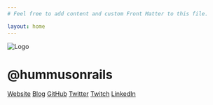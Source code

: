 ```yaml
---
# Feel free to add content and custom Front Matter to this file.

layout: home
---
```


<div class="min-h-screen bg-[#BD1E2C] flex items-center justify-center">
  <div class="bg-[#DFB96C] p-8 rounded-lg shadow-lg text-center w-80">
    <img src="images/logo.png" alt="Logo" class="mx-auto mb-4 w-20 h-20 object-contain">
    <h1 class="text-xl font-semibold mb-6">@hummusonrails</h1>
    <a href="https://www.bengreenberg.dev/" class="block bg-white text-black p-3 mb-3 rounded-md hover:bg-opacity-90">Website</a>
    <a href="https://www.bengreenberg.dev/blog" class="block bg-white text-black p-3 mb-3 rounded-md hover:bg-opacity-90">Blog</a>
    <a href="https://github.com/hummusonrails" class="block bg-white text-black p-3 mb-3 rounded-md hover:bg-opacity-90">GitHub</a>
    <a href="https://twitter.com/hummusonrails" class="block bg-white text-black p-3 mb-3 rounded-md hover:bg-opacity-90">Twitter</a>
    <a href="https://www.twitch.tv/hummusonrails" class="block bg-white text-black p-3 mb-3 rounded-md hover:bg-opacity-90">Twitch</a>
    <a href="https://www.linkedin.com/in/rabbigreenberg/" class="block bg-white text-black p-3 mb-3 rounded-md hover:bg-opacity-90">LinkedIn</a>
  </div>
</div>
